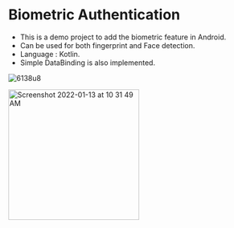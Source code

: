 # Biometric Authentication

* This is a demo project to add the biometric feature in Android. 
* Can be used for both fingerprint and Face detection. 
* Language : Kotlin.
* Simple DataBinding is also implemented.

![6138u8](https://user-images.githubusercontent.com/48551351/149303505-7aa8ab8e-65ae-41f2-91c6-c6acfe4dac2d.gif)

<img width="260" alt="Screenshot 2022-01-13 at 10 31 49 AM" src="https://user-images.githubusercontent.com/48551351/149310040-e5701770-436f-4b40-8e89-d51cc4fe4ef0.png">
